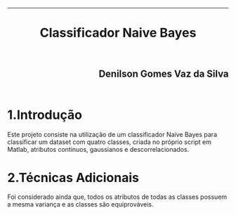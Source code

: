 ﻿***
<h1 align="center" > Classificador Naive Bayes

<br>
<br>

<h2 align="right">Denilson Gomes Vaz da Silva<br>
<br>

1.Introdução
==========

<p>Este projeto consiste na utilização de um classificador Naive Bayes para classificar um dataset com quatro classes, criada no próprio script em Matlab, atributos continuos, gaussianos e descorrelacionados.<p/>

2.Técnicas Adicionais
==========

<p>Foi considerado ainda que, todos os atributos de todas as classes possuem a mesma variança e as classes são equiprováveis.<p/>